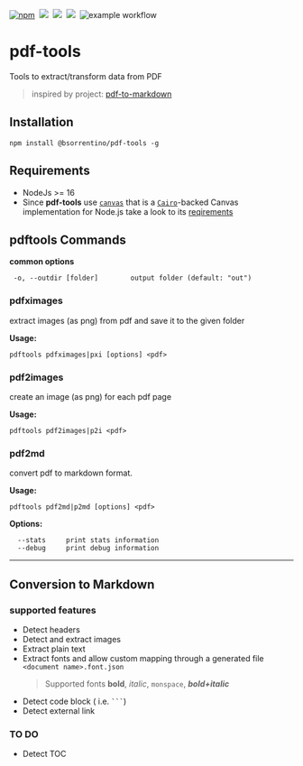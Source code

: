 [![npm](https://img.shields.io/npm/v/@bsorrentino/pdf-tools.svg)](https://www.npmjs.com/package/@bsorrentino/pdf-tools)&nbsp;
<img src="https://img.shields.io/github/forks/bsorrentino/pdf-tools.svg">&nbsp;
<img src="https://img.shields.io/github/stars/bsorrentino/pdf-tools.svg">&nbsp;
<a href="https://github.com/bsorrentino/pdf-tools/issues">
<img src="https://img.shields.io/github/issues/bsorrentino/pdf-tools.svg"></a>&nbsp;
![example workflow](https://github.com/bsorrentino/pdf-tools/actions/workflows/npm-publish.yml/badge.svg)

# pdf-tools

Tools to extract/transform data from PDF

> inspired by project: [pdf-to-markdown](https://github.com/jzillmann/pdf-to-markdown)

## Installation

```
npm install @bsorrentino/pdf-tools -g
```

## Requirements

* NodeJs >= 16
* Since **pdf-tools** use [`canvas`] that is a [`Cairo`]-backed Canvas implementation for Node.js take a look to its [reqirements]


## pdftools Commands 

**common options**
```
 -o, --outdir [folder]        output folder (default: "out")
```

### pdfximages

extract images (as png) from pdf and save it to the given folder

**Usage:** 
```
pdftools pdfximages|pxi [options] <pdf>
```

### pdf2images

create an image (as png) for each pdf page

**Usage:** 
```
pdftools pdf2images|p2i <pdf>
```

### pdf2md 

convert pdf to markdown format.

**Usage:** 
```
pdftools pdf2md|p2md [options] <pdf>
```

**Options:**
```
  --stats     print stats information
  --debug     print debug information
```

----

## Conversion to Markdown 

### supported features

* Detect headers
* Detect and extract images 
* Extract plain text 
* Extract fonts and allow custom mapping through a generated file `<document name>.font.json`
  > Supported fonts **bold**, _italic_, `monspace`, **_bold+italic_**
* Detect code block ( i.e. ` ``` `)
* Detect external link

### TO DO

* Detect TOC

[`canvas`]: https://www.npmjs.com/package/canvas
[`Cairo`]: http://cairographics.org/
[reqirements]: https://github.com/Automattic/node-canvas#compiling